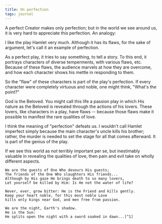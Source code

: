 ```yaml
---
title: On perfection
tags: journal
---
```


A perfect Creator makes only perfection; but in the world we see
around us, it is very hard to appreciate this perfection.  An analogy:

I like the play Hamlet very much.  Although it has its flaws, for the
sake of argument, let's call it an example of perfection.

As a perfect play, it tries to say something, to tell a story.  To
this end, it portrays characters of diverse temperments, with various
flaws, etc.  Because of these flaws, the audience marvels at how they
are overcome, and how each character shows his mettle in responding to
them.

So the "flaw" of these characters is part of the play's perfection.
If every character were completely virtuous and noble, one might
think, "What's the point?"

God is the Beloved.  You might call this life a passion play in which
His nature as the Beloved is revealed through the actions of his
lovers.  These lovers, like characters in a play, have flaws --
because those flaws make it possible to manifest the rare qualities
of love.

I think the meaning of "perfection" defeats us.  I wouldn't call
Hamlet imperfect simply because the main character's uncle kills his
brother; rather, the murder is needed to set the stage for all that
comes afterward.  It is part of the genius of the play.

If we see this world as not terribly important per se, but inestimably
valuable in revealing the qualities of love, then pain and evil take
on wholly different aspects.

    We are the guests of One Who devours His guests;
    The friends of the One Who slaughters His friends...
    Although by His gaze He brings death to so many lovers,
    Let yourself be killed by Him: Is He not the water of life?

    Never, ever, grow bitter: He is the Friend and kills gently.
    Keep your heart noble, for this most noble Love
    kills only kings near God, and men free from passion.

    We are the night, Earth's shadow.
    He is the Sun:
    He splits open the night with a sword soaked in dawn...[^1]

[^1]:   Jalálu'd-Dín Rúmí


